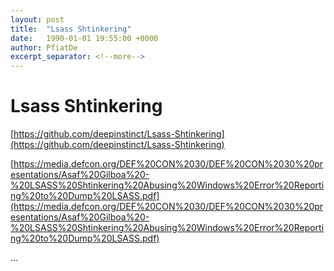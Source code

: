 ```yaml
---
layout: post
title:  "Lsass Shtinkering"
date:   1990-01-01 19:55:00 +0000
author: PfiatDe
excerpt_separator: <!--more-->
---
```


# Lsass Shtinkering

[https://github.com/deepinstinct/Lsass-Shtinkering](https://github.com/deepinstinct/Lsass-Shtinkering)

[https://media.defcon.org/DEF%20CON%2030/DEF%20CON%2030%20presentations/Asaf%20Gilboa%20-%20LSASS%20Shtinkering%20Abusing%20Windows%20Error%20Reporting%20to%20Dump%20LSASS.pdf](https://media.defcon.org/DEF%20CON%2030/DEF%20CON%2030%20presentations/Asaf%20Gilboa%20-%20LSASS%20Shtinkering%20Abusing%20Windows%20Error%20Reporting%20to%20Dump%20LSASS.pdf)

...
<!--more-->
